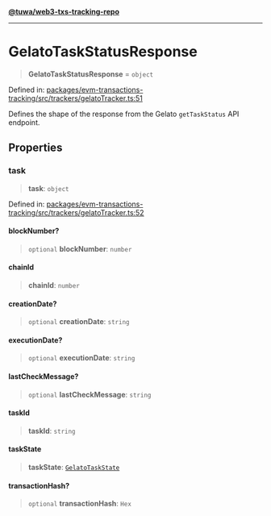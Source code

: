 [**@tuwa/web3-txs-tracking-repo**](../../../README.md)

***

# GelatoTaskStatusResponse

> **GelatoTaskStatusResponse** = `object`

Defined in: [packages/evm-transactions-tracking/src/trackers/gelatoTracker.ts:51](https://github.com/TuwaIO/web3-transactions-tracking/blob/a2b33dd12eef06eb58b1d85d26fc06937a20a7e4/packages/evm-transactions-tracking/src/trackers/gelatoTracker.ts#L51)

Defines the shape of the response from the Gelato `getTaskStatus` API endpoint.

## Properties

### task

> **task**: `object`

Defined in: [packages/evm-transactions-tracking/src/trackers/gelatoTracker.ts:52](https://github.com/TuwaIO/web3-transactions-tracking/blob/a2b33dd12eef06eb58b1d85d26fc06937a20a7e4/packages/evm-transactions-tracking/src/trackers/gelatoTracker.ts#L52)

#### blockNumber?

> `optional` **blockNumber**: `number`

#### chainId

> **chainId**: `number`

#### creationDate?

> `optional` **creationDate**: `string`

#### executionDate?

> `optional` **executionDate**: `string`

#### lastCheckMessage?

> `optional` **lastCheckMessage**: `string`

#### taskId

> **taskId**: `string`

#### taskState

> **taskState**: [`GelatoTaskState`](../enumerations/GelatoTaskState.md)

#### transactionHash?

> `optional` **transactionHash**: `Hex`
